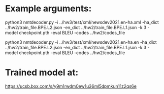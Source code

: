 # Example arguments: 

python3 nmtdecoder.py -i ../hw3/test/xml/newsdev2021.en-ha.xml -ha_dict ../hw2/train_file.BPE.L2.json  -en_dict ../hw2/train_file.BPE.L1.json -k 3 -model checkpoint.pth -eval BLEU -codes ../hw2/codes_file 

python3 nmtdecoder.py -i ../hw3/test/xml/newsdev2021.en-ha.en -ha_dict ../hw2/train_file.BPE.L2.json  -en_dict ../hw2/train_file.BPE.L1.json -k 3 -model checkpoint.pth -eval BLEU -codes ../hw2/codes_file 

# Trained model at:
https://ucsb.box.com/s/y9m1rwdm0ew1u36ml5dpmkun11z2qs6e
